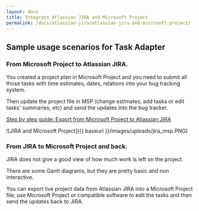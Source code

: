 ```yaml
---
layout: docs
title: Integrate Atlassian JIRA and Microsoft Project
permalink: /docs/atlassian-jira/atlassian-jira-and-microsoft-project/
---
```


## Sample usage scenarios for Task Adapter

### From Microsoft Project to Atlassian JIRA.

You created a project plan in Microsoft Project and you need to submit all those tasks with time estimates,
dates, relations into your bug tracking system.

Then update the project file in MSP (change estimates, add tasks or edit tasks' summaries, etc)
and send the updates into the bug tracker.

[Step by step guide: Export from Microsoft Project to Atlassian JIRA](/docs/atlassian-jira/atlassian-jira-and-microsoft-project-integration-step-by-step-guide)

![JIRA and Microsoft Project]({{ baseurl }}/images/uploads/jira_msp.PNG)

### From JIRA to Microsoft Project and back.

JIRA does not give a good view of how much work is left on the project.

There are some Gantt diagrams, but they are pretty basic and non interactive.

You can export live project data from Atlassian JIRA into a Microsoft Project file, use Microsoft Project
or compatible software to edit the tasks and then send the updates back to JIRA.